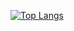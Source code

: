 [![Top Langs](https://github-readme-stats.vercel.app/api/top-langs/?username=anuraghazra&layout=compact)](https://github.com/vvsungho)
